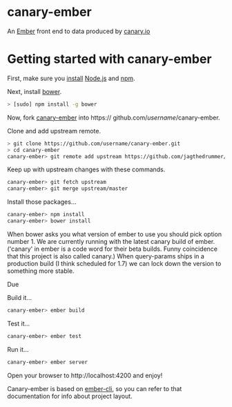 # canary-ember
An [Ember][ember] front end to data produced by [canary.io][canary]

[canary]: http://www.canary.io/
[ember]: http://emberjs.com/
[node]: http://nodejs.org/
[npm]: http://npmjs.org/
[bower]: http://bower.io/

# Getting started with canary-ember

First, make sure you [install](http://www.joyent.com/blog/installing-node-and-npm) [Node.js][node] and [npm][npm].

Next, install [bower][bower].

```sh
> [sudo] npm install -g bower
```

Now, fork [canary-ember](https://github.com/jagthedrummer/canary-ember) into https:// github.com/_username_/canary-ember.

Clone and add upstream remote.
```sh
> git clone https://github.com/username/canary-ember.git
> cd canary-ember
canary-ember> git remote add upstream https://github.com/jagthedrummer/canary-ember.git
```

Keep up with upstream changes with these commands.
```sh
canary-ember> git fetch upstream
canary-ember> git merge upstream/master
```

Install those packages...
```sh
canary-ember> npm install
canary-ember> bower install 
```

When bower asks you what version of ember to use you should pick option
number 1.  We are currently running with the latest canary build of ember.
('canary' in ember is a code word for their beta builds.  Funny
coincidence that this project is also called canary.) When query-params
ships in a production build (I think scheduled for 1.7) we can lock down
the version to something more stable.

Due 

Build it...
```sh
canary-ember> ember build
```

Test it...
```sh
canary-ember> ember test
```

Run it...
```sh
canary-ember> ember server
```


Open your browser to http://localhost:4200 and enjoy!

Canary-ember is based on [ember-cli](http://iamstef.net/ember-cli/), so
you can refer to that documentation for info about project layout.
